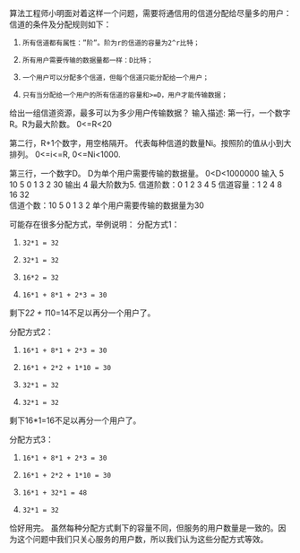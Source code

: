 算法工程师小明面对着这样一个问题，需要将通信用的信道分配给尽量多的用户：
信道的条件及分配规则如下：
1)     所有信道都有属性：”阶”。阶为r的信道的容量为2^r比特；
2)     所有用户需要传输的数据量都一样：D比特；
3)     一个用户可以分配多个信道，但每个信道只能分配给一个用户；
4)     只有当分配给一个用户的所有信道的容量和>=D，用户才能传输数据；
给出一组信道资源，最多可以为多少用户传输数据？
输入描述:
第一行，一个数字R。R为最大阶数。
0<=R<20

第二行，R+1个数字，用空格隔开。
代表每种信道的数量Ni。按照阶的值从小到大排列。
0<=i<=R, 0<=Ni<1000.

第三行，一个数字D。
D为单个用户需要传输的数据量。
0<D<1000000
输入
5
10 5 0 1 3 2
30
输出
4
最大阶数为5.
信道阶数：0       1    2    3    4    5
信道容量：1       2    4    8    16  32  
信道个数：10     5    0    1    3    2
单个用户需要传输的数据量为30

可能存在很多分配方式，举例说明：
分配方式1：
1)     32*1 = 32
2)     32*1 = 32
3)     16*2 = 32
4)     16*1 + 8*1 + 2*3 = 30
剩下2*2 + 1*10=14不足以再分一个用户了。

分配方式2：
1)     16*1 + 8*1 + 2*3 = 30
2)     16*1 + 2*2 + 1*10 = 30
3)     32*1 = 32
4)     32*1 = 32
剩下16*1=16不足以再分一个用户了。

分配方式3：
1)     16*1 + 8*1 + 2*3 = 30
2)     16*1 + 2*2 + 1*10 = 30
3)     16*1 + 32*1 = 48
4)     32*1 = 32
恰好用完。
虽然每种分配方式剩下的容量不同，但服务的用户数量是一致的。因为这个问题中我们只关心服务的用户数，所以我们认为这些分配方式等效。